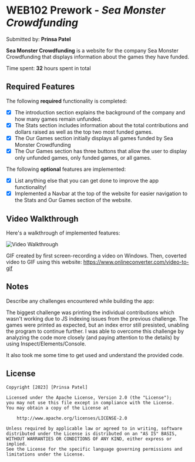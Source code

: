 # WEB102 Prework - *Sea Monster Crowdfunding*

Submitted by: **Prinsa Patel**

**Sea Monster Crowdfunding** is a website for the company Sea Monster Crowdfunding that displays information about the games they have funded.

Time spent: **32** hours spent in total

## Required Features

The following **required** functionality is completed:

* [x] The introduction section explains the background of the company and how many games remain unfunded.
* [x] The Stats section includes information about the total contributions and dollars raised as well as the top two most funded games.
* [x] The Our Games section initially displays all games funded by Sea Monster Crowdfunding
* [x] The Our Games section has three buttons that allow the user to display only unfunded games, only funded games, or all games.

The following **optional** features are implemented:

* [x] List anything else that you can get done to improve the app functionality!
* [x] Implemented a Navbar at the top of the website for easier navigation to the Stats and Our Games section of the website.

## Video Walkthrough

Here's a walkthrough of implemented features:

<img src='http://i.imgur.com/link/to/your/gif/file.gif' title='Video Walkthrough' width='' alt='Video Walkthrough' />

GIF created by first screen-recording a video on Windows.
Then, coverted video to GIF using this website: https://www.onlineconverter.com/video-to-gif 


## Notes

Describe any challenges encountered while building the app:

The biggest challenge was printing the individual contributions which wasn't working due to JS indexing issues from the previous challenge. 
The games were printed as expected, but an index error still presisted, unabling the program to continue further. 
I was able to overcome this challenge by analyzing the code more closely (and paying attention to the details) by using Inspect/Elements/Console.

It also took me some time to get used and understand the provided code.

## License

    Copyright [2023] [Prinsa Patel]

    Licensed under the Apache License, Version 2.0 (the "License");
    you may not use this file except in compliance with the License.
    You may obtain a copy of the License at

        http://www.apache.org/licenses/LICENSE-2.0

    Unless required by applicable law or agreed to in writing, software
    distributed under the License is distributed on an "AS IS" BASIS,
    WITHOUT WARRANTIES OR CONDITIONS OF ANY KIND, either express or implied.
    See the License for the specific language governing permissions and
    limitations under the License.
